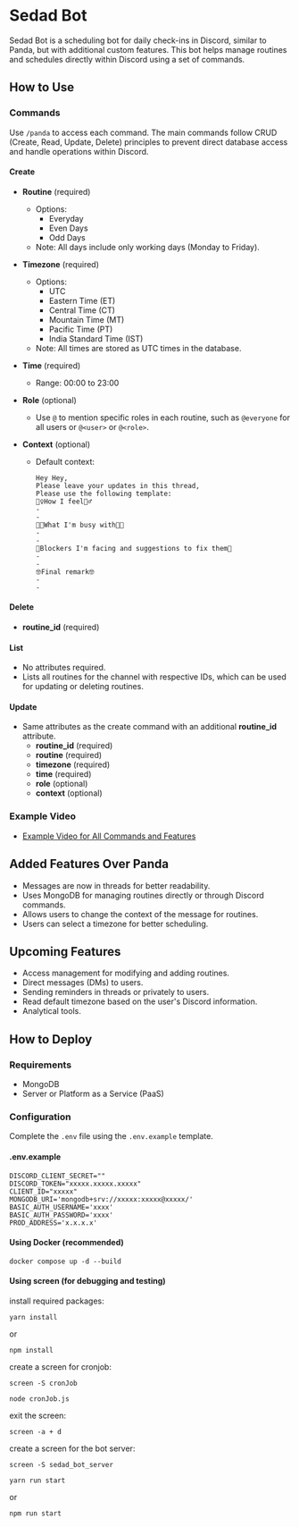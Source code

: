 # Sedad Bot

Sedad Bot is a scheduling bot for daily check-ins in Discord, similar to Panda, but with additional custom features. This bot helps manage routines and schedules directly within Discord using a set of commands.

## How to Use

### Commands

Use `/panda` to access each command. The main commands follow CRUD (Create, Read, Update, Delete) principles to prevent direct database access and handle operations within Discord.

#### Create
- **Routine** (required)
  - Options:
    - Everyday
    - Even Days
    - Odd Days
  - Note: All days include only working days (Monday to Friday).

- **Timezone** (required)
  - Options:
    - UTC
    - Eastern Time (ET)
    - Central Time (CT)
    - Mountain Time (MT)
    - Pacific Time (PT)
    - India Standard Time (IST)
  - Note: All times are stored as UTC times in the database.

- **Time** (required)
  - Range: 00:00 to 23:00

- **Role** (optional)
  - Use `@` to mention specific roles in each routine, such as `@everyone` for all users or `@<user>` or `@<role>`.

- **Context** (optional)
  - Default context:
    ```
    Hey Hey, 
    Please leave your updates in this thread,
    Please use the following template:
    🙋‍♀️How I feel🙋‍♂️
    -
    -
    👩‍💻What I'm busy with🧑‍💻
    -
    -
    🧱Blockers I'm facing and suggestions to fix them🧱
    -
    -
    🤓Final remark🤓
    -
    -
    ```

#### Delete
- **routine_id** (required)

#### List
- No attributes required.
- Lists all routines for the channel with respective IDs, which can be used for updating or deleting routines.

#### Update
- Same attributes as the create command with an additional **routine_id** attribute.
  - **routine_id** (required)
  - **routine** (required)
  - **timezone** (required)
  - **time** (required)
  - **role** (optional)
  - **context** (optional)

### Example Video
- [Example Video for All Commands and Features](https://github.com/rasoulbsd/sedad_bot/assets/35425167/f52d77fc-fb24-4997-bafa-aec9f2f826a8)

## Added Features Over Panda
- Messages are now in threads for better readability.
- Uses MongoDB for managing routines directly or through Discord commands.
- Allows users to change the context of the message for routines.
- Users can select a timezone for better scheduling.

## Upcoming Features
- Access management for modifying and adding routines.
- Direct messages (DMs) to users.
- Sending reminders in threads or privately to users.
- Read default timezone based on the user's Discord information.
- Analytical tools.

## How to Deploy

### Requirements
- MongoDB
- Server or Platform as a Service (PaaS)

### Configuration
Complete the `.env` file using the `.env.example` template.

#### .env.example
```env
DISCORD_CLIENT_SECRET=""
DISCORD_TOKEN="xxxxx.xxxxx.xxxxx"
CLIENT_ID="xxxxx"
MONGODB_URI='mongodb+srv://xxxxx:xxxxx@xxxxx/'
BASIC_AUTH_USERNAME='xxxx'
BASIC_AUTH_PASSWORD='xxxx'
PROD_ADDRESS='x.x.x.x'
```

#### Using Docker (recommended)
`docker compose up -d --build`
#### Using screen (for debugging and testing)
install required packages:

`yarn install`

or

`npm install`

create a screen for cronjob:

`screen -S cronJob`

`node cronJob.js`

exit the screen:

`screen -a + d`

create a screen for the bot server:

`screen -S sedad_bot_server`

`yarn run start`

or

`npm run start`

